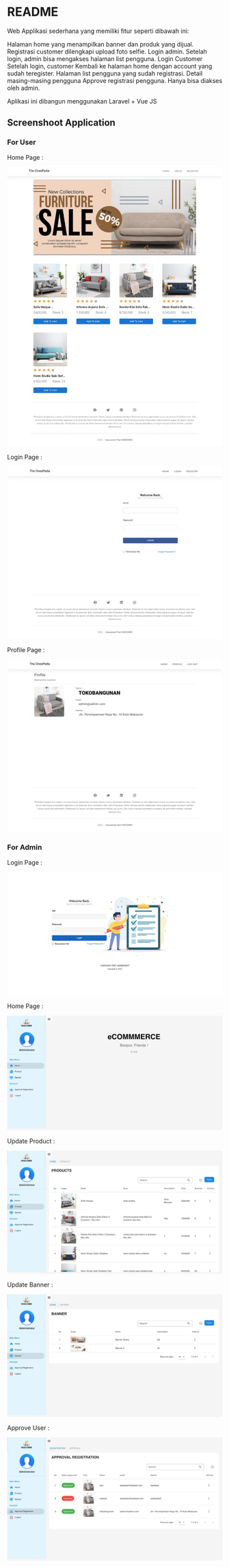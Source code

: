 # README #

Web Applikasi sederhana yang memiliki fitur seperti dibawah ini:

Halaman home yang menampilkan banner dan produk yang dijual.
Registrasi customer dilengkapi upload foto selfie.
Login admin.
Setelah login, admin bisa mengakses halaman list pengguna.
Login Customer
Setelah login, customer Kembali ke halaman home dengan account yang sudah teregister.
Halaman list pengguna yang sudah registrasi.
Detail masing-masing pengguna
Approve registrasi pengguna.
Hanya bisa diakses oleh admin.

Aplikasi ini dibangun menggunakan Laravel + Vue JS


## Screenshoot Application ###

### For User ###

Home Page :

![alt text](public/application/home.jpg)

Login Page :

![alt text](public/application/login.png)

Profile Page :

![alt text](public/application/profile.png)


### For Admin ###

Login Page :

![alt text](public/application/loginadmin.png)

Home Page :

![alt text](public/application/homeadmin.png)

Update Product :

![alt text](public/application/productadmin.jpg)

Update Banner :

![alt text](public/application/banneradmin.jpg)

Approve User :

![alt text](public/application/approvaladmin.jpg)

